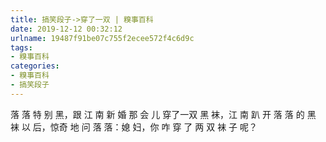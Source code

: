```yaml
---
title: 搞笑段子->穿了一双 | 糗事百科
date: 2019-12-12 00:32:12
urlname: 19487f91be07c755f2ecee572f4c6d9c
tags: 
- 糗事百科
categories:
- 糗事百科
- 搞笑段子
---
```

落 落 特 别 黑，跟 江 南 新 婚 那 会 儿 穿了一双 黑 袜，江 南 趴 开 落 落 的 黑 袜 以 后，惊奇 地 问 落 落：媳 妇，你 咋 穿 了 两 双 袜 子 呢？


